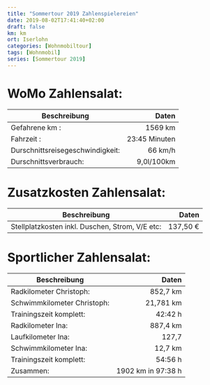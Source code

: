 ```yaml
---
title: "Sommertour 2019 Zahlenspielereien"
date: 2019-08-02T17:41:40+02:00
draft: false
km: km
ort: Iserlohn
categories: [Wohnmobiltour]
tags: [Wohnmobil]
series: [Sommertour 2019]
---
```


# WoMo Zahlensalat:
Beschreibung                     | Daten
---------------------------------|--------------:
Gefahrene km :                   | 1569 km
Fahrzeit :                       | 23:45 Minuten
Durschnittsreisegeschwindigkeit: | 66 km/h
Durschnittsverbrauch:            | 9,0l/100km

# Zusatzkosten Zahlensalat:
Beschreibung                                    | Daten
------------------------------------------------|-----------------:
Stellplatzkosten inkl. Duschen, Strom, V/E etc: | 137,50 €

# Sportlicher Zahlensalat:
Beschreibung                | Daten
----------------------------|--------------------:
Radkilometer Christoph:     | 852,7 km
Schwimmkilometer Christoph: | 21,781 km
Trainingszeit komplett:     | 42:42 h
Radkilometer Ina:           | 887,4 km
Laufkilometer Ina:          | 127,7
Schwimmkilometer Ina:       | 12,7 km 
Trainingszeit komplett:     | 54:56 h
Zusammen:                   | 1902 km in 97:38 h


